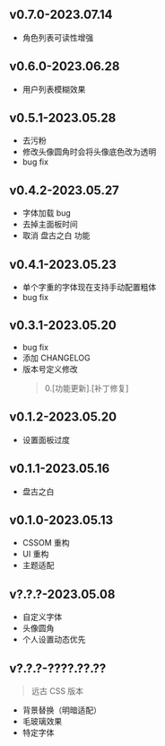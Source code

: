 ## v0.7.0-2023.07.14

- 角色列表可读性增强

## v0.6.0-2023.06.28

- 用户列表模糊效果

## v0.5.1-2023.05.28

 - 去污粉
 - 修改头像圆角时会将头像底色改为透明
 - bug fix

## v0.4.2-2023.05.27

 - 字体加载 bug
 - 去掉主面板时间
 - 取消 盘古之白 功能

## v0.4.1-2023.05.23

 - 单个字重的字体现在支持手动配置粗体
 - bug fix

## v0.3.1-2023.05.20

 - bug fix
 - 添加 CHANGELOG
 - 版本号定义修改
    > 0.[功能更新].[补丁修复]

## v0.1.2-2023.05.20

 - 设置面板过度

## v0.1.1-2023.05.16

 - 盘古之白

## v0.1.0-2023.05.13

 - CSSOM 重构
 - UI 重构
 - 主题适配

## v?.?.?-2023.05.08

 - 自定义字体
 - 头像圆角
 - 个人设置动态优先

## v?.?.?-????.??.??

> 远古 CSS 版本

 - 背景替换（明暗适配）
 - 毛玻璃效果
 - 特定字体

